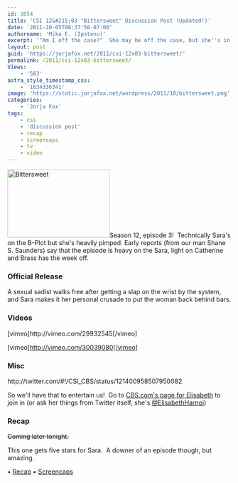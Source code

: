 ```yaml
---
id: 3854
title: 'CSI 12&#215;03 "Bittersweet" Discussion Post (Updated!)'
date: '2011-10-05T08:37:50-07:00'
authorname: 'Mika E. (Ipstenu)'
excerpt: '"Am I off the case?"  She may be off the case, but she''s in the episode!  Angry Sara is back to tell us someone''s a murderer. (Updated at 1am)'
layout: post
guid: 'https://jorjafox.net/2011/csi-12x03-bittersweet/'
permalink: /2011/csi-12x03-bittersweet/
Views:
    - '583'
astra_style_timestamp_css:
    - '1634336341'
image: 'https://static.jorjafox.net/wordpress/2011/10/bittersweet.png'
categories:
    - 'Jorja Fox'
tags:
    - csi
    - 'discussion post'
    - recap
    - screencaps
    - tv
    - video
---
```


<img class="alignleft size-medium wp-image-3855" title="Bittersweet" src="//static.jorjafox.net/wordpress/2011/10/bittersweet-230x153.png" alt="Bittersweet" width="230" height="153" />Season 12, episode 3!  Technically Sara's on the B-Plot but she's heavily pimped. Early reports (from our man Shane S. Saunders) say that the episode is heavy on the Sara, light on Catherine and Brass has the week off.
<h3>Official Release</h3>
A sexual sadist walks free after getting a slap on the wrist by the system, and Sara makes it her personal crusade to put the woman back behind bars.
<h3>Videos</h3>
[vimeo]http://vimeo.com/29932545[/vimeo]

[vimeo]http://vimeo.com/30039080[/vimeo]
<h3>Misc</h3>
http://twitter.com/#!/CSI_CBS/status/121400958507950082

So we'll have that to entertain us!  Go to <a href="http://www.cbs.com/shows/csi/cast/66650/?pg=2">CBS.com's page for Elisabeth</a> to join in (or ask her things from Twitter itself, she's <a href="http://twitter.com/ElisabethHarnoi">@ElisabethHarnoi</a>)
<h3>Recap</h3>
<del>Coming later tonight.</del>

This one gets five stars for Sara.  A downer of an episode though, but amazing.

• <a href="https://jorjafox.net/wiki/Bittersweet">Recap</a>
• <a href="https://jorjafox.net/gallery/tv/csi/season12/bittersweet">Screencaps</a>
